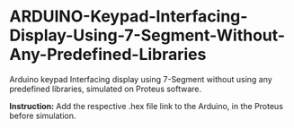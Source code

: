 # ARDUINO-Keypad-Interfacing-Display-Using-7-Segment-Without-Any-Predefined-Libraries
Arduino keypad Interfacing display using 7-Segment without using any predefined libraries, simulated on Proteus software.

<strong>Instruction:</strong> Add the respective .hex file link to the Arduino, in the Proteus before simulation.
